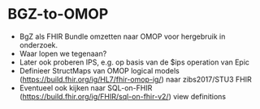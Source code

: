 # BGZ-to-OMOP

* BgZ als FHIR Bundle omzetten naar OMOP voor hergebruik in onderzoek.
* Waar lopen we tegenaan?
* Later ook proberen IPS, e.g. op basis van de $ips operation van Epic
* Definieer StructMaps van OMOP logical models (https://build.fhir.org/ig/HL7/fhir-omop-ig/) naar zibs2017/STU3 FHIR
* Eventueel ook kijken naar SQL-on-FHIR (https://build.fhir.org/ig/FHIR/sql-on-fhir-v2/) view definitions 
